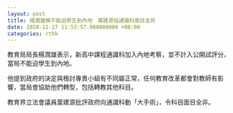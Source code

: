 ```yaml
---
layout: post
title: 楊潤雄稱不能迫學生到內地　葉建源指通識科面目全非
date: 2020-11-27 11:53:57.000000000 +08:00
categories: rthk
---
```


教育局局長楊潤雄表示，新高中課程通識科加入內地考察，並不計入公開試評分，當局不能迫學生到內地。

他提到政府的決定與檢討專責小組有不同屬正常，任何教育改革都會對教師有影響，當局會協助他們轉型，包括轉教其他科目。

教育界立法會議員葉建源批評政府向通識科動「大手術」，令科目面目全非。
